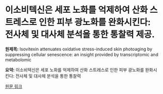 # 이소비텍신은 세포 노화를 억제하여 산화 스트레스로 인한 피부 광노화를 완화시킨다: 전사체 및 대사체 분석을 통한 통찰력 제공.

**원제목:** Isovitexin attenuates oxidative stress-induced skin photoaging by suppressing cellular senescence: an insight provided by transcriptomic and metabolomic

**요약:** 이소비텍신은 세포 노화를 억제하여 산화 스트레스로 인한 피부 광노화를 완화시킨다: 전사체 및 대사체 분석을 통한 통찰력

[원문 링크](https://scholar.google.com/scholar_url?url=https://www.sciencedirect.com/science/article/pii/S2666154325005435&hl=ko&sa=X&d=17899421152804065332&ei=Gk53aNOnAZil6rQPp9P1iAI&scisig=AAZF9b9TXl6TJcJpL5Ljd9vhvARX&oi=scholaralrt&hist=BNQUaiIAAAAJ:4393926343879867803:AAZF9b-nymL4ZNR6SET6mfwIDAS0&html=&pos=2&folt=kw-top)
